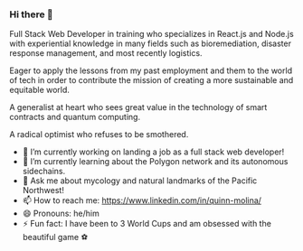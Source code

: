 ### Hi there 👋

Full Stack Web Developer in training who specializes in React.js and Node.js with experiential knowledge in many fields such as bioremediation, disaster response management, and most recently logistics. 

Eager to apply the lessons from my past employment and them to the world of tech in order to contribute the mission of creating a more sustainable and equitable world.

A generalist at heart who sees great value in the technology of smart contracts and quantum computing.

A radical optimist who refuses to be smothered.

- 🔭 I’m currently working on landing a job as a full stack web developer!
- 🌱 I’m currently learning about the Polygon network and its autonomous sidechains.
- 💬 Ask me about mycology and natural landmarks of the Pacific Northwest!
- 📫 How to reach me: https://www.linkedin.com/in/quinn-molina/
- 😄 Pronouns: he/him
- ⚡ Fun fact: I have been to 3 World Cups and am obsessed with the beautiful game ⚽

